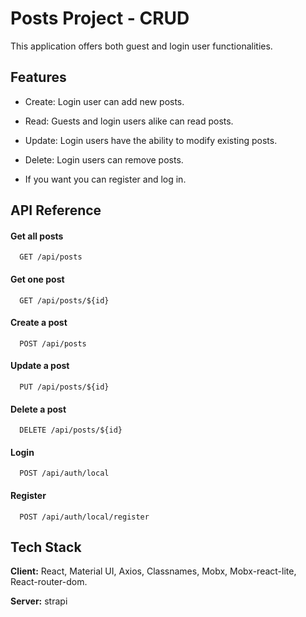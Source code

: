 
# Posts Project - CRUD

This application offers both guest and login user functionalities.


## Features

- Create: Login user can add new posts.
- Read: Guests and login users alike can read posts.
- Update: Login users have the ability to modify existing posts.
- Delete: Login users can remove posts.

- If you want you can register and log in.

## API Reference

#### Get all posts

```http
  GET /api/posts
```

#### Get one post

```http
  GET /api/posts/${id}
```

#### Create a post

```http
  POST /api/posts
```
#### Update a post

```http
  PUT /api/posts/${id}
```
#### Delete a post

```http
  DELETE /api/posts/${id}
```
#### Login

```http
  POST /api/auth/local
```
#### Register

```http
  POST /api/auth/local/register
```


## Tech Stack

**Client:** React, Material UI, Axios, Classnames, Mobx, Mobx-react-lite, React-router-dom.

**Server:** strapi

